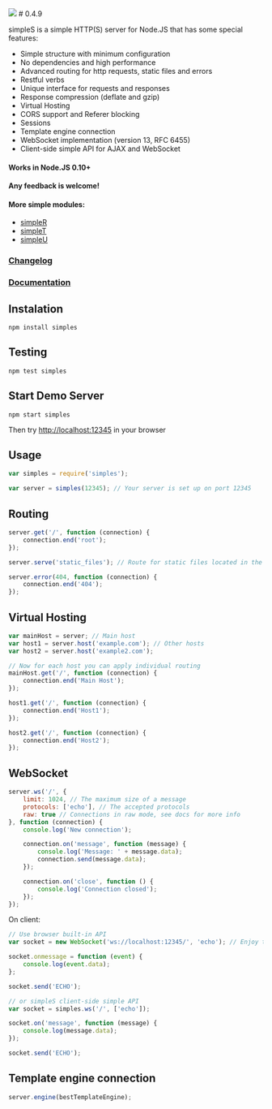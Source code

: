<img src="https://raw.github.com/micnic/simpleS/master/logo.png"/>
# 0.4.9

simpleS is a simple HTTP(S) server for Node.JS that has some special features:

- Simple structure with minimum configuration
- No dependencies and high performance
- Advanced routing for http requests, static files and errors
- Restful verbs
- Unique interface for requests and responses
- Response compression (deflate and gzip)
- Virtual Hosting
- CORS support and Referer blocking
- Sessions
- Template engine connection
- WebSocket implementation (version 13, RFC 6455)
- Client-side simple API for AJAX and WebSocket

#### Works in Node.JS 0.10+
#### Any feedback is welcome!

#### More simple modules:
- [simpleR](http://micnic.github.com/simpleR/)
- [simpleT](http://micnic.github.com/simpleT/)
- [simpleU](http://micnic.github.com/simpleU/)

### [Changelog](https://github.com/micnic/simpleS/wiki/Changelog)
### [Documentation](https://github.com/micnic/simpleS/wiki/Documentation)

## Instalation

    npm install simples

## Testing

    npm test simples

## Start Demo Server

    npm start simples

Then try [http://localhost:12345](http://localhost:12345) in your browser

## Usage

```javascript
var simples = require('simples');

var server = simples(12345); // Your server is set up on port 12345
```

## Routing

```javascript
server.get('/', function (connection) {
    connection.end('root');
});

server.serve('static_files'); // Route for static files located in the folder "static_files"

server.error(404, function (connection) {
    connection.end('404');
});
```

## Virtual Hosting

```javascript
var mainHost = server; // Main host
var host1 = server.host('example.com'); // Other hosts
var host2 = server.host('example2.com');

// Now for each host you can apply individual routing
mainHost.get('/', function (connection) {
    connection.end('Main Host');
});

host1.get('/', function (connection) {
    connection.end('Host1');
});

host2.get('/', function (connection) {
    connection.end('Host2');
});
```

## WebSocket

```javascript
server.ws('/', {
    limit: 1024, // The maximum size of a message
    protocols: ['echo'], // The accepted protocols
    raw: true // Connections in raw mode, see docs for more info
}, function (connection) {
    console.log('New connection');

    connection.on('message', function (message) {
        console.log('Message: ' + message.data);
        connection.send(message.data);
    });

    connection.on('close', function () {
        console.log('Connection closed');
    });
});
```

On client:

```javascript
// Use browser built-in API
var socket = new WebSocket('ws://localhost:12345/', 'echo'); // Enjoy the real-time connection

socket.onmessage = function (event) {
    console.log(event.data);
};

socket.send('ECHO');

// or simpleS client-side simple API
var socket = simples.ws('/', ['echo']);

socket.on('message', function (message) {
    console.log(message.data);
});

socket.send('ECHO');
```

## Template engine connection

```javascript
server.engine(bestTemplateEngine);
```
